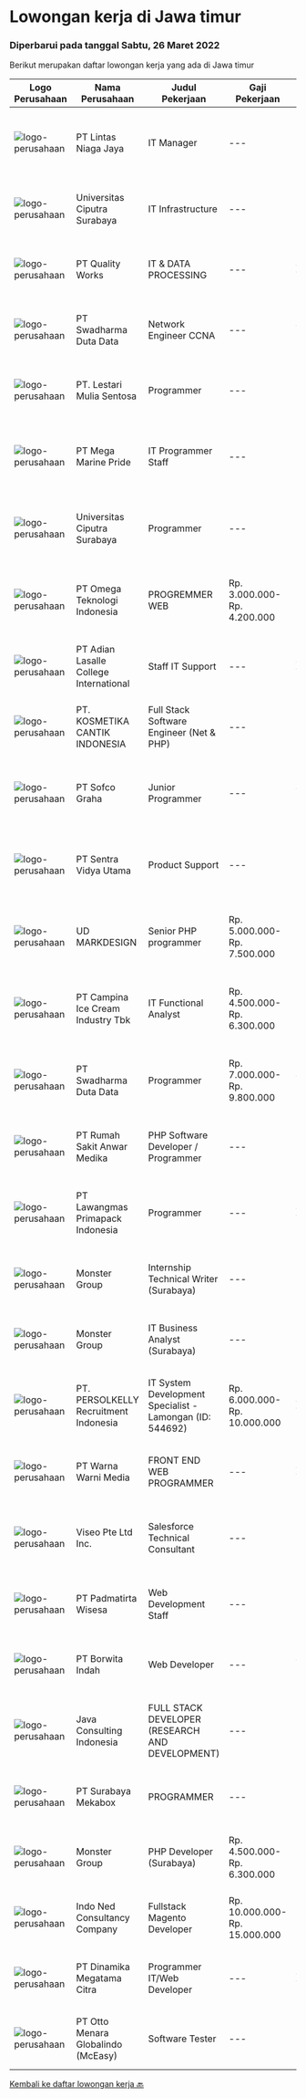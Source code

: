 
  # Lowongan kerja di Jawa timur

  ### Diperbarui pada tanggal Sabtu, 26 Maret 2022

  Berikut merupakan daftar lowongan kerja yang ada di Jawa timur

  |Logo Perusahaan | Nama Perusahaan | Judul Pekerjaan | Gaji Pekerjaan | Lokasi | Deskripsi | Tanggal diunggah | Pranala |
  | -------------- | --------------- | --------------- | --------- | --------- | -------------- | ------- | ----------- |
  |![logo-perusahaan](https://image-service-cdn.seek.com.au/2fe90de8cba217b8152919ece732530f5181e378/ee4dce1061f3f616224767ad58cb2fc751b8d2dc)|PT Lintas Niaga Jaya|IT Manager|---|Surabaya|Kualifikasi:   Pendidikan minimal S1 Jurusan Teknologi Informasi; Usia maksimal 45 tahun dengan pengalaman perancangan dan pengembangan...|Jumat, 25 Maret 2022|https://www.jobstreet.co.id/id/job/it-manager-3833842?token=0~c76f820e-2b7f-47a6-8955-9d1911f9d343&sectionRank=1&jobId=jobstreet-id-job-3833842|
|![logo-perusahaan](https://image-service-cdn.seek.com.au/61a668e162fedd86ae00bf43a51fd84e73670ff7/ee4dce1061f3f616224767ad58cb2fc751b8d2dc)|Universitas Ciputra Surabaya|IT Infrastructure|---|Surabaya|Kualifikasi : Memiliki pengalaman sebagai IT Server Administrator (Linux / Windows) Memiliki pengetahuan konsep network / jaringan infrastruktur...|Jumat, 25 Maret 2022|https://www.jobstreet.co.id/id/job/it-infrastructure-3833125?token=0~c76f820e-2b7f-47a6-8955-9d1911f9d343&sectionRank=2&jobId=jobstreet-id-job-3833125|
|![logo-perusahaan](https://image-service-cdn.seek.com.au/7ded5d57adcb691632d97f6ae372c161bea3a234/ee4dce1061f3f616224767ad58cb2fc751b8d2dc)|PT Quality Works|IT & DATA PROCESSING|---|Jawa Timur|A European owned company located in Lamongan invites qualified candidates to apply for the following position :IT &amp; DATA PROCESSINGResponsibility:...|Rabu, 23 Maret 2022|https://www.jobstreet.co.id/id/job/it-data-processing-3831358?token=0~c76f820e-2b7f-47a6-8955-9d1911f9d343&sectionRank=3&jobId=jobstreet-id-job-3831358|
|![logo-perusahaan](https://image-service-cdn.seek.com.au/e55e3708620a7ff5e7da329d1725ee01ed113417/ee4dce1061f3f616224767ad58cb2fc751b8d2dc)|PT Swadharma Duta Data|Network Engineer CCNA|---|Jakarta Raya|Kualifikasi : D3- S1 bidang Teknik Informatika, Ilmu Komputer Usia 20 - 30 tahun Pengalaman di bidang IT Network 1 - 2 Tahun Menguasai bidang IT...|Kamis, 24 Maret 2022|https://www.jobstreet.co.id/id/job/network-engineer-ccna-3831920?token=0~c76f820e-2b7f-47a6-8955-9d1911f9d343&sectionRank=4&jobId=jobstreet-id-job-3831920|
|![logo-perusahaan](https://image-service-cdn.seek.com.au/6340810020c6ac51e62e122dc7bf15342d58b15c/ee4dce1061f3f616224767ad58cb2fc751b8d2dc)|PT. Lestari Mulia Sentosa|Programmer|---|Sidoarjo|Usia maks 30 tahun Kandidat harus memiliki setidaknya Gelar Sarjana di Segala Jurusan dengan IPK minimal 3.00 Setidaknya memiliki 2 tahun pengalaman...|Jumat, 25 Maret 2022|https://www.jobstreet.co.id/id/job/programmer-3833904?token=0~c76f820e-2b7f-47a6-8955-9d1911f9d343&sectionRank=5&jobId=jobstreet-id-job-3833904|
|![logo-perusahaan](https://image-service-cdn.seek.com.au/c2d1b10e65f5a153629011d5886a8b3d0e1913fb/ee4dce1061f3f616224767ad58cb2fc751b8d2dc)|PT Mega Marine Pride|IT Programmer Staff|---|Pasuruan|Tugas Pokok Membuat aplikasi inhouse yang dibutuhkan perusahaan Mengelola dan mengembangkan aplikasi yang saat ini sudah digunakan di perusahaan...|Kamis, 24 Maret 2022|https://www.jobstreet.co.id/id/job/it-programmer-staff-3814346?token=0~c76f820e-2b7f-47a6-8955-9d1911f9d343&sectionRank=6&jobId=jobstreet-id-job-3814346|
|![logo-perusahaan](https://image-service-cdn.seek.com.au/61a668e162fedd86ae00bf43a51fd84e73670ff7/ee4dce1061f3f616224767ad58cb2fc751b8d2dc)|Universitas Ciputra Surabaya|Programmer|---|Surabaya|Memiliki pengalaman menggunakan metode SDLC dalam pembuatan aplikasi web menggunakan PHP dengan framework Codelgniter, HTML5, CSS3, dan JQuery...|Jumat, 25 Maret 2022|https://www.jobstreet.co.id/id/job/programmer-3833123?token=0~c76f820e-2b7f-47a6-8955-9d1911f9d343&sectionRank=7&jobId=jobstreet-id-job-3833123|
|![logo-perusahaan](https://image-service-cdn.seek.com.au/5cace4c5dc088287cb0f99ae625389d4ae959d3d/ee4dce1061f3f616224767ad58cb2fc751b8d2dc)|PT Omega Teknologi Indonesia|PROGREMMER WEB|Rp. 3.000.000-Rp. 4.200.000|Malang|Usia maksimal 28 tahun Pendidikan D3/S1 Informatika/sistem Informasi Terbiasa bekerja menggunakan sistem API development (REST, web API). Bisa bekerja...|Jumat, 25 Maret 2022|https://www.jobstreet.co.id/id/job/progremmer-web-3815341?token=0~c76f820e-2b7f-47a6-8955-9d1911f9d343&sectionRank=8&jobId=jobstreet-id-job-3815341|
|![logo-perusahaan](https://image-service-cdn.seek.com.au/bde00bc0f8e27f68fe2820929ee7e2dc9bd7cf3a/ee4dce1061f3f616224767ad58cb2fc751b8d2dc)|PT Adian Lasalle College International|Staff IT Support|---|Jawa Timur|1. Bachelor's degree in Information Technology2. at least 3 years of experience in the same field3. Work Location : SurabayaSkills :1. IT Service...|Selasa, 22 Maret 2022|https://www.jobstreet.co.id/id/job/staff-it-support-3829844?token=0~c76f820e-2b7f-47a6-8955-9d1911f9d343&sectionRank=9&jobId=jobstreet-id-job-3829844|
|![logo-perusahaan](https://image-service-cdn.seek.com.au/a23ed4120d2876f8be2a340ca1a6bca9fe617562/ee4dce1061f3f616224767ad58cb2fc751b8d2dc)|PT. KOSMETIKA CANTIK INDONESIA|Full Stack Software Engineer (Net & PHP)|---|Malang|Bertanggung jawab untuk membangun dan meningkatkan sistem baru atau system yang telah ada. Melakukan analisa masalah aplikasi, sistem, dan...|Jumat, 25 Maret 2022|https://www.jobstreet.co.id/id/job/full-stack-software-engineer-net-php-3822651?token=0~c76f820e-2b7f-47a6-8955-9d1911f9d343&sectionRank=10&jobId=jobstreet-id-job-3822651|
|![logo-perusahaan](https://image-service-cdn.seek.com.au/5cf1d101b0ea9357b19eed6c500ae4ef35951d55/ee4dce1061f3f616224767ad58cb2fc751b8d2dc)|PT Sofco Graha|Junior Programmer|---|Jakarta Pusat|Candidate must possess at least Diploma, Bachelor's Degree in Engineering (Computer/Telecommunication), Engineering (Electrical/Electronic), Computer...|Kamis, 24 Maret 2022|https://www.jobstreet.co.id/id/job/junior-programmer-3822003?token=0~c76f820e-2b7f-47a6-8955-9d1911f9d343&sectionRank=11&jobId=jobstreet-id-job-3822003|
|![logo-perusahaan](https://image-service-cdn.seek.com.au/89a4b4d8e6af0c01c230c2b1f638fbea996731cb/ee4dce1061f3f616224767ad58cb2fc751b8d2dc)|PT Sentra Vidya Utama|Product Support|---|Surabaya|Melakukan migrasi dan mengevaluasi data Membuat report hasil analisa dan hasil migrasi data Melakukan instalasi/setting aplikasi Melakukan analisa...|Rabu, 23 Maret 2022|https://www.jobstreet.co.id/id/job/product-support-3819630?token=0~c76f820e-2b7f-47a6-8955-9d1911f9d343&sectionRank=12&jobId=jobstreet-id-job-3819630|
|![logo-perusahaan](https://image-service-cdn.seek.com.au/99395a2f10128f727e63015c93305a1d6f93c141/ee4dce1061f3f616224767ad58cb2fc751b8d2dc)|UD MARKDESIGN|Senior PHP programmer|Rp. 5.000.000-Rp. 7.500.000|Surabaya|DICARI : SENIOR PHP PROGRAMMER  Develop new user-facing features Assure that all user input is validated before submitting to back-end Collaborate...|Jumat, 25 Maret 2022|https://www.jobstreet.co.id/id/job/senior-php-programmer-3816639?token=0~c76f820e-2b7f-47a6-8955-9d1911f9d343&sectionRank=13&jobId=jobstreet-id-job-3816639|
|![logo-perusahaan](https://image-service-cdn.seek.com.au/02e37657541aed9baae650f34c6d444e4ff9a97b/ee4dce1061f3f616224767ad58cb2fc751b8d2dc)|PT Campina Ice Cream Industry Tbk|IT Functional Analyst|Rp. 4.500.000-Rp. 6.300.000|Surabaya|Lulusan S1 Informatika / Teknologi Informasi Memiliki pengalaman minimal 3 tahun dibidang keuangan perusahaan Mampu berpikir logis, memiliki kemampuan...|Rabu, 23 Maret 2022|https://www.jobstreet.co.id/id/job/it-functional-analyst-3830913?token=0~c76f820e-2b7f-47a6-8955-9d1911f9d343&sectionRank=14&jobId=jobstreet-id-job-3830913|
|![logo-perusahaan](https://image-service-cdn.seek.com.au/e55e3708620a7ff5e7da329d1725ee01ed113417/ee4dce1061f3f616224767ad58cb2fc751b8d2dc)|PT Swadharma Duta Data|Programmer|Rp. 7.000.000-Rp. 9.800.000|Jakarta Raya|Minimal 2 Tahun pengalaman sebagai programmer Menguasai Konsep RDBMS (Relational Database Management System) Memahami Konsep Full Stack Programmig...|Rabu, 23 Maret 2022|https://www.jobstreet.co.id/id/job/programmer-3813099?token=0~c76f820e-2b7f-47a6-8955-9d1911f9d343&sectionRank=15&jobId=jobstreet-id-job-3813099|
|![logo-perusahaan](https://image-service-cdn.seek.com.au/3a6c2b428606f5e003e4942f9212030098d2ff6b/ee4dce1061f3f616224767ad58cb2fc751b8d2dc)|PT Rumah Sakit Anwar Medika|PHP Software Developer / Programmer|---|Sidoarjo|1. Mahir pemrograman PHP dan menguasai framework Laravel &amp; CodeIgniter2. Menguasai database Postgresql dan mySQL3. Menyertakan link github source...|Kamis, 24 Maret 2022|https://www.jobstreet.co.id/id/job/php-software-developer-programmer-3831668?token=0~c76f820e-2b7f-47a6-8955-9d1911f9d343&sectionRank=16&jobId=jobstreet-id-job-3831668|
|![logo-perusahaan](https://image-service-cdn.seek.com.au/1b2da51c779de04afc91f962530d97804415fef4/ee4dce1061f3f616224767ad58cb2fc751b8d2dc)|PT Lawangmas Primapack Indonesia|Programmer|---|Jawa Timur|Programmer Pendidikan min S1 Informatika Usia 22-28 tahun Memiliki kompetensi dalam data base programming Memiliki pengalaman dalam networking dan...|Rabu, 23 Maret 2022|https://www.jobstreet.co.id/id/job/programmer-3820133?token=0~c76f820e-2b7f-47a6-8955-9d1911f9d343&sectionRank=17&jobId=jobstreet-id-job-3820133|
|![logo-perusahaan](https://image-service-cdn.seek.com.au/fde7c35858fa549271ce89711d09acc66907aecf/ee4dce1061f3f616224767ad58cb2fc751b8d2dc)|Monster Group|Internship Technical Writer (Surabaya)|---|Surabaya|Requirements : Minimum 1 (one) year experience in the IT field, especially Technical Writer (Fresh Graduate are Welcome) Have a good level of accuracy...|Kamis, 24 Maret 2022|https://www.jobstreet.co.id/id/job/internship-technical-writer-surabaya-3820845?token=0~c76f820e-2b7f-47a6-8955-9d1911f9d343&sectionRank=18&jobId=jobstreet-id-job-3820845|
|![logo-perusahaan](https://image-service-cdn.seek.com.au/fde7c35858fa549271ce89711d09acc66907aecf/ee4dce1061f3f616224767ad58cb2fc751b8d2dc)|Monster Group|IT Business Analyst (Surabaya)|---|Surabaya|Deskripsi Pekerjaan : Evaluation of business processes, anticipating uncovered requirements. Conducting requirements analysis. Staying up to date for...|Kamis, 24 Maret 2022|https://www.jobstreet.co.id/id/job/it-business-analyst-surabaya-3821422?token=0~c76f820e-2b7f-47a6-8955-9d1911f9d343&sectionRank=19&jobId=jobstreet-id-job-3821422|
|![logo-perusahaan](https://image-service-cdn.seek.com.au/a778cc2d537d275f0abc3d64068f14c4c640057e/ee4dce1061f3f616224767ad58cb2fc751b8d2dc)|PT. PERSOLKELLY Recruitment Indonesia|IT System Development Specialist - Lamongan (ID: 544692)|Rp. 6.000.000-Rp. 10.000.000|Jawa Timur|PERSOLKELLY is one of the largest recruitment firms in Asia Pacific providing clients with comprehensive end-to-end workforce solutions, enabling us...|Senin, 21 Maret 2022|https://www.jobstreet.co.id/id/job/it-system-development-specialist-lamongan-id%3A-544692-3828533?token=0~c76f820e-2b7f-47a6-8955-9d1911f9d343&sectionRank=20&jobId=jobstreet-id-job-3828533|
|![logo-perusahaan](https://image-service-cdn.seek.com.au/8a8aab9f7ef38dece8f0c386a0ab89b374c831c5/ee4dce1061f3f616224767ad58cb2fc751b8d2dc)|PT Warna Warni Media|FRONT END WEB PROGRAMMER|---|Jawa Timur|Membuat aplikasi sesuai dengan kebutuhan perusahaan, termasuk existing aplikasi Mewujudkan desain web menjadi system yang berfungsi dengan baik...|Kamis, 24 Maret 2022|https://www.jobstreet.co.id/id/job/front-end-web-programmer-3820633?token=0~c76f820e-2b7f-47a6-8955-9d1911f9d343&sectionRank=21&jobId=jobstreet-id-job-3820633|
|![logo-perusahaan](https://image-service-cdn.seek.com.au/2c0ff2b4c2f2f7740a18ae2fc777d4070604a805/ee4dce1061f3f616224767ad58cb2fc751b8d2dc)|Viseo Pte Ltd Inc.|Salesforce Technical Consultant|---|Surabaya|Responsibilities Design and implement business technology solutions in Salesforce.com Design and develop custom solutions on the force.com platform...|Jumat, 25 Maret 2022|https://www.jobstreet.co.id/id/job/salesforce-technical-consultant-9385948/origin/sg?token=0~c76f820e-2b7f-47a6-8955-9d1911f9d343&sectionRank=22&jobId=jobstreet-sg-job-9385948|
|![logo-perusahaan](https://image-service-cdn.seek.com.au/6e9a55da35db3fc03b2a1540fd4fcbf3df04913c/ee4dce1061f3f616224767ad58cb2fc751b8d2dc)|PT Padmatirta Wisesa|Web Development Staff|---|Surabaya|Job Description : Participate in all aspects of web applications development life-cycle (developing, debugging, testing, deployment and maintenance)...|Rabu, 23 Maret 2022|https://www.jobstreet.co.id/id/job/web-development-staff-3830536?token=0~c76f820e-2b7f-47a6-8955-9d1911f9d343&sectionRank=23&jobId=jobstreet-id-job-3830536|
|![logo-perusahaan](https://image-service-cdn.seek.com.au/6c0e89982a3d3f5d72090061cda219d848c574d9/ee4dce1061f3f616224767ad58cb2fc751b8d2dc)|PT Borwita Indah|Web Developer|---|Jakarta Selatan|Job Description :WEB DEVELOPER (Placement : Jakarta &amp; Sidoarjo)The ideal candidate is a creative problem solver who will work in coordination with...|Kamis, 24 Maret 2022|https://www.jobstreet.co.id/id/job/web-developer-3813948?token=0~c76f820e-2b7f-47a6-8955-9d1911f9d343&sectionRank=24&jobId=jobstreet-id-job-3813948|
|![logo-perusahaan](https://image-service-cdn.seek.com.au/74237b4ff1337ae2401fd4ef4cbf95058e8e8a86/ee4dce1061f3f616224767ad58cb2fc751b8d2dc)|Java Consulting Indonesia|FULL STACK DEVELOPER (RESEARCH AND DEVELOPMENT)|---|Surabaya|Qualification: Candidate must at least Bachelor Degree in Computer Science/Information Technology orSystem Information or equivalent Expert on OOP...|Jumat, 25 Maret 2022|https://www.jobstreet.co.id/id/job/full-stack-developer-research-and-development-3833423?token=0~c76f820e-2b7f-47a6-8955-9d1911f9d343&sectionRank=25&jobId=jobstreet-id-job-3833423|
|![logo-perusahaan](https://image-service-cdn.seek.com.au/8c94f1ed2bd54b4f96c53d0e370cde5d8db91d21/ee4dce1061f3f616224767ad58cb2fc751b8d2dc)|PT Surabaya Mekabox|PROGRAMMER|---|Gresik|KUALIFIKASI Pendidikan minimal D3/S1 Informatika / Komputer./ sederajat Berpengalaman di bidang programming minimal 2 tahun Memiliki komunikasi yang...|Rabu, 23 Maret 2022|https://www.jobstreet.co.id/id/job/programmer-3813748?token=0~c76f820e-2b7f-47a6-8955-9d1911f9d343&sectionRank=26&jobId=jobstreet-id-job-3813748|
|![logo-perusahaan](https://image-service-cdn.seek.com.au/fde7c35858fa549271ce89711d09acc66907aecf/ee4dce1061f3f616224767ad58cb2fc751b8d2dc)|Monster Group|PHP Developer (Surabaya)|Rp. 4.500.000-Rp. 6.300.000|Surabaya|Deskripsi Pekerjaan : Maintenance and Troubleshooting Existing Applications Develop New System Internal Application using PHP (Laravel) Ensure Designs...|Kamis, 24 Maret 2022|https://www.jobstreet.co.id/id/job/php-developer-surabaya-3820817?token=0~c76f820e-2b7f-47a6-8955-9d1911f9d343&sectionRank=27&jobId=jobstreet-id-job-3820817|
|![logo-perusahaan](https://image-service-cdn.seek.com.au/0a642188b6f444564b4e7d0e61cdd79a37cdf0fa/ee4dce1061f3f616224767ad58cb2fc751b8d2dc)|Indo Ned Consultancy Company|Fullstack Magento Developer|Rp. 10.000.000-Rp. 15.000.000|Bali|Note: This job is not at IndoNed. You will be working for a Dutch company called U Digital (U B.V.) in Indonesia. U Digital is responsible for the...|Jumat, 25 Maret 2022|https://www.jobstreet.co.id/id/job/fullstack-magento-developer-3834084?token=0~c76f820e-2b7f-47a6-8955-9d1911f9d343&sectionRank=28&jobId=jobstreet-id-job-3834084|
|![logo-perusahaan](https://image-service-cdn.seek.com.au/2bca4fae223c3ff5e2a7e3a922f50a1fd8915c52/ee4dce1061f3f616224767ad58cb2fc751b8d2dc)|PT Dinamika Megatama Citra|Programmer IT/Web Developer|---|Jawa Timur|Kualifikasi: Pendidikan D3/S1 Jurusan Teknik komputer IT &amp; Mekatronika (diutamakan dalam bidang Web Developer) Usia maksimal 29 tahun Memiliki...|Rabu, 23 Maret 2022|https://www.jobstreet.co.id/id/job/programmer-it-web-developer-3819617?token=0~c76f820e-2b7f-47a6-8955-9d1911f9d343&sectionRank=29&jobId=jobstreet-id-job-3819617|
|![logo-perusahaan](https://image-service-cdn.seek.com.au/f315f0c605a36ea3a033e6abb5c67515d4b00ff5/ee4dce1061f3f616224767ad58cb2fc751b8d2dc)|PT Otto Menara Globalindo (McEasy)|Software Tester|---|Surabaya|McEasy, Indonesia’s leading web and mobile logistic system, is looking for a Software Quality Assurance Specialist to join our ever-growing team.Job...|Rabu, 23 Maret 2022|https://www.jobstreet.co.id/id/job/software-tester-3819778?token=0~c76f820e-2b7f-47a6-8955-9d1911f9d343&sectionRank=30&jobId=jobstreet-id-job-3819778|


  [Kembali ke daftar lowongan kerja 🔙](../README.md#daftar-lowongan-kerja)
  